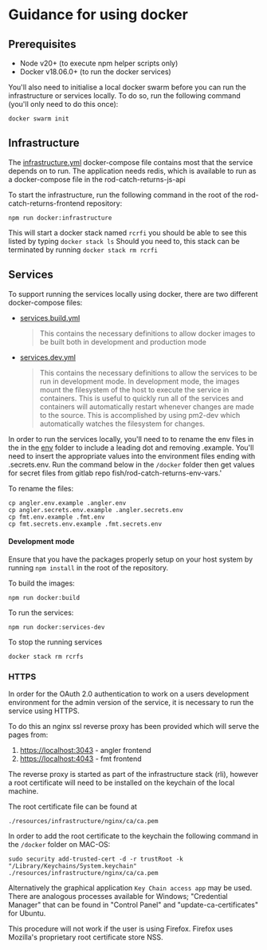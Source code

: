 # Guidance for using docker

## Prerequisites

- Node v20+ (to execute npm helper scripts only)
- Docker v18.06.0+ (to run the docker services)

You'll also need to initialise a local docker swarm before you can run the infrastructure or services locally. To do so, run the following
command (you'll only need to do this once):

```shell script
docker swarm init
```

## Infrastructure

The [infrastructure.yml](infrastructure.yml) docker-compose file contains most that the service depends on to run. The application needs redis, which is available to run as a docker-compose file in the rod-catch-returns-js-api

To start the infrastructure, run the following command in the root of the rod-catch-returns-frontend repository:

```shell script
npm run docker:infrastructure
```

This will start a docker stack named `rcrfi` you should be able to see this listed by typing `docker stack ls`
Should you need to, this stack can be terminated by running `docker stack rm rcrfi`

## Services

To support running the services locally using docker, there are two different docker-compose files:

- [services.build.yml](services.build.yml)
  > This contains the necessary definitions to allow docker images to be built both in development and production mode
- [services.dev.yml](services.dev.yml)
  > This contains the necessary definitions to allow the services to be run in development mode.
  > In development mode, the images mount the filesystem of the host to execute the service in containers. This is useful
  > to quickly run all of the services and containers will automatically restart whenever changes are made to the source.
  > This is accomplished by using pm2-dev which automatically watches the filesystem for changes.

In order to run the services locally, you'll need to to rename the env files in the in the [env](env) folder to include a leading dot and removing .example. You'll need to insert the appropriate values into the environment files ending with .secrets.env. Run the command below in the `/docker` folder then get values for secret files from gitlab repo fish/rod-catch-returns-env-vars.'

To rename the files:
```shell script
cp angler.env.example .angler.env
cp angler.secrets.env.example .angler.secrets.env
cp fmt.env.example .fmt.env
cp fmt.secrets.env.example .fmt.secrets.env
```

#### Development mode

Ensure that you have the packages properly setup on your host system by running `npm install` in the root of the repository.

To build the images:

```shell script
npm run docker:build
```

To run the services:

```shell script
npm run docker:services-dev
```

To stop the running services

```shell script
docker stack rm rcrfs
```

### HTTPS

In order for the OAuth 2.0 authentication to work on a users development environment for the admin version of the service, it is necessary to run the service using HTTPS.

To do this an nginx ssl reverse proxy has been provided which will serve the pages from:

1. [https://localhost:3043]() - angler frontend
2. [https://localhost:4043]() - fmt frontend

The reverse proxy is started as part of the infrastructure stack (rli), however a root certificate will need to be installed on the keychain of the local machine.

The root certificate file can be found at

```
./resources/infrastructure/nginx/ca/ca.pem
```

In order to add the root certificate to the keychain the following command in the `/docker` folder on MAC-OS:

```shell script
sudo security add-trusted-cert -d -r trustRoot -k "/Library/Keychains/System.keychain" ./resources/infrastructure/nginx/ca/ca.pem
```

Alternatively the graphical application `Key Chain access app` may be used. There are analogous processes available for Windows; "Credential Manager" that can be found in "Control Panel" and "update-ca-certificates" for Ubuntu.

This procedure will not work if the user is using Firefox. Firefox uses Mozilla's proprietary root certificate store NSS.

